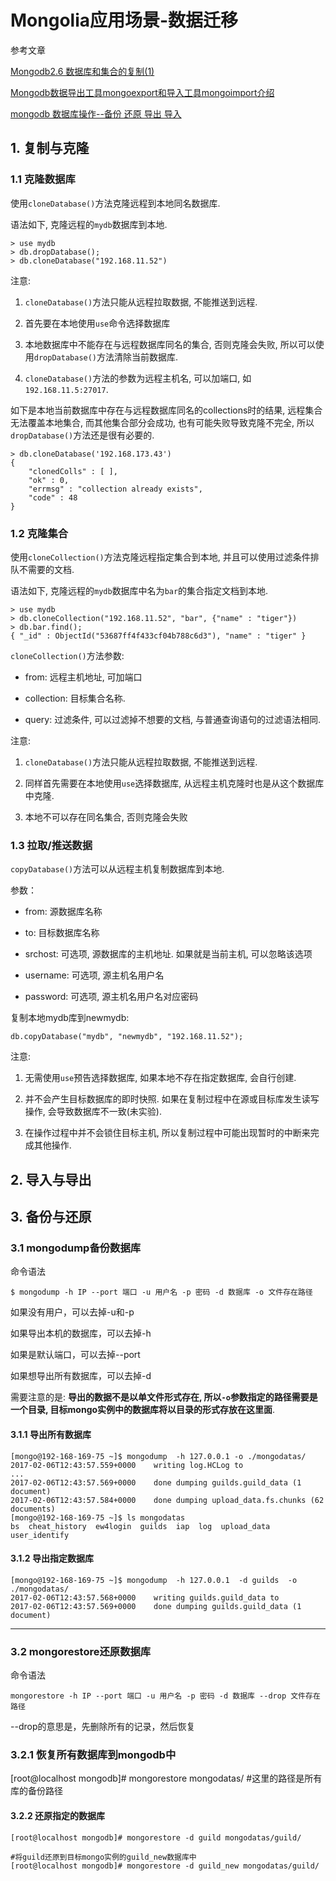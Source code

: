 # Mongolia应用场景-数据迁移

参考文章

[Mongodb2.6 数据库和集合的复制(1)](https://my.oschina.net/u/1449160/blog/261203)

[Mongodb数据导出工具mongoexport和导入工具mongoimport介绍](http://chenzhou123520.iteye.com/blog/1641319)

[mongodb 数据库操作--备份 还原 导出 导入](http://www.jb51.net/article/52498.htm)

## 1. 复制与克隆

### 1.1 克隆数据库

使用`cloneDatabase()`方法克隆远程到本地同名数据库. 

语法如下, 克隆远程的`mydb`数据库到本地.

```
> use mydb
> db.dropDatabase();
> db.cloneDatabase("192.168.11.52")
```

注意: 

1. `cloneDatabase()`方法只能从远程拉取数据, 不能推送到远程. 

2. 首先要在本地使用`use`命令选择数据库

3. 本地数据库中不能存在与远程数据库同名的集合, 否则克隆会失败, 所以可以使用`dropDatabase()`方法清除当前数据库.

4. `cloneDatabase()`方法的参数为远程主机名, 可以加端口, 如`192.168.11.5:27017`.

如下是本地当前数据库中存在与远程数据库同名的collections时的结果, 远程集合无法覆盖本地集合, 而其他集合部分会成功, 也有可能失败导致克隆不完全, 所以`dropDatabase()`方法还是很有必要的.

```
> db.cloneDatabase('192.168.173.43')
{
	"clonedColls" : [ ],
	"ok" : 0,
	"errmsg" : "collection already exists",
	"code" : 48
}
```

### 1.2 克隆集合

使用`cloneCollection()`方法克隆远程指定集合到本地, 并且可以使用过滤条件排队不需要的文档.

语法如下, 克隆远程的`mydb`数据库中名为`bar`的集合指定文档到本地.

```
> use mydb
> db.cloneCollection("192.168.11.52", "bar", {"name" : "tiger"})
> db.bar.find();
{ "_id" : ObjectId("53687ff4f433cf04b788c6d3"), "name" : "tiger" }
```

`cloneCollection()`方法参数:

- from: 远程主机地址, 可加端口

- collection: 目标集合名称. 

- query: 过滤条件, 可以过滤掉不想要的文档, 与普通查询语句的过滤语法相同.

注意:

1. `cloneDatabase()`方法只能从远程拉取数据, 不能推送到远程. 

2. 同样首先需要在本地使用`use`选择数据库, 从远程主机克隆时也是从这个数据库中克隆.

3. 本地不可以存在同名集合, 否则克隆会失败

### 1.3 拉取/推送数据

`copyDatabase()`方法可以从远程主机复制数据库到本地.

参数：

- from: 源数据库名称

- to: 目标数据库名称

- srchost: 可选项, 源数据库的主机地址. 如果就是当前主机, 可以忽略该选项

- username: 可选项, 源主机名用户名

- password: 可选项, 源主机名用户名对应密码

复制本地mydb库到newmydb:

```
db.copyDatabase("mydb", "newmydb", "192.168.11.52");
```

注意:

1. 无需使用`use`预告选择数据库, 如果本地不存在指定数据库, 会自行创建.

2. 并不会产生目标数据库的即时快照. 如果在复制过程中在源或目标库发生读写操作, 会导致数据库不一致(未实验).

3. 在操作过程中并不会锁住目标主机, 所以复制过程中可能出现暂时的中断来完成其他操作.

## 2. 导入与导出

## 3. 备份与还原

### 3.1 mongodump备份数据库

命令语法

```
$ mongodump -h IP --port 端口 -u 用户名 -p 密码 -d 数据库 -o 文件存在路径 
```

如果没有用户，可以去掉-u和-p

如果导出本机的数据库，可以去掉-h

如果是默认端口，可以去掉--port

如果想导出所有数据库，可以去掉-d

需要注意的是: **导出的数据不是以单文件形式存在, 所以`-o`参数指定的路径需要是一个目录, 目标mongo实例中的数据库将以目录的形式存放在这里面**.

#### 3.1.1 导出所有数据库

```
[mongo@192-168-169-75 ~]$ mongodump  -h 127.0.0.1 -o ./mongodatas/
2017-02-06T12:43:57.559+0000	writing log.HCLog to 
...
2017-02-06T12:43:57.569+0000	done dumping guilds.guild_data (1 document)
2017-02-06T12:43:57.584+0000	done dumping upload_data.fs.chunks (62 documents)
[mongo@192-168-169-75 ~]$ ls mongodatas
bs  cheat_history  ew4login  guilds  iap  log  upload_data  user_identify
```

#### 3.1.2 导出指定数据库

```
[mongo@192-168-169-75 ~]$ mongodump  -h 127.0.0.1  -d guilds  -o ./mongodatas/
2017-02-06T12:43:57.568+0000	writing guilds.guild_data to
2017-02-06T12:43:57.569+0000	done dumping guilds.guild_data (1 document)
```

------

### 3.2 mongorestore还原数据库

命令语法

```
mongorestore -h IP --port 端口 -u 用户名 -p 密码 -d 数据库 --drop 文件存在路径 
```

--drop的意思是，先删除所有的记录，然后恢复

### 3.2.1 恢复所有数据库到mongodb中

[root@localhost mongodb]# mongorestore mongodatas/  #这里的路径是所有库的备份路径 
 
#### 3.2.2 还原指定的数据库

```
[root@localhost mongodb]# mongorestore -d guild mongodatas/guild/  
 
#将guild还原到目标mongo实例的guild_new数据库中
[root@localhost mongodb]# mongorestore -d guild_new mongodatas/guild/  
```